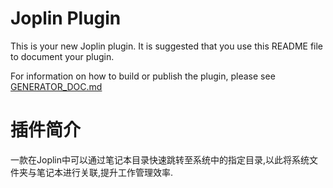 # Joplin Plugin

This is your new Joplin plugin. It is suggested that you use this README file to document your plugin.

For information on how to build or publish the plugin, please see [GENERATOR_DOC.md](./GENERATOR_DOC.md)


# 插件简介

一款在Joplin中可以通过笔记本目录快速跳转至系统中的指定目录,以此将系统文件夹与笔记本进行关联,提升工作管理效率.